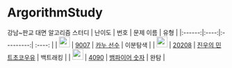 # ArgorithmStudy
강남~판교 대면 알고리즘 스터디
| 난이도 | 번호 | 문제 이름 | 유형 |
|:------:|:----:|:---------:| :----: |
| <img height="25px" width="25px" src="https://static.solved.ac/tier_small/11.svg"/> | [9007](https://www.acmicpc.net/problem/9007) | [카누 선수](https://www.acmicpc.net/problem/9007) | 이분탐색 |
| <img height="25px" width="25px" src="https://static.solved.ac/tier_small/11.svg"/> | [20208](https://www.acmicpc.net/problem/20208) | [진우의 민트초코우유](https://www.acmicpc.net/problem/20208) | 백트래킹 | 
| <img height="25px" width="25px" src="https://static.solved.ac/tier_small/12.svg"/> | [4090](https://www.acmicpc.net/problem/4090) | [뱀파이어 숫자](https://www.acmicpc.net/problem/4090) | 완탐 |